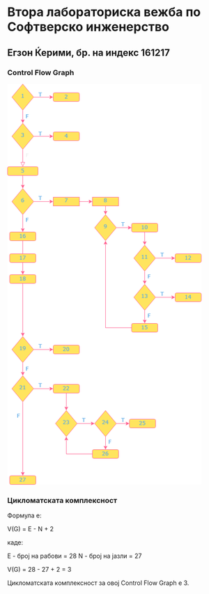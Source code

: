 # Втора лабораториска вежба по Софтверско инженерство

## Егзон Ќерими, бр. на индекс 161217

### Control Flow Graph

![Control Flow Graph](cfg161217.png)

### Цикломатската комплексност

Формула е:

V(G) = E - N + 2

каде:

E - број на рабови = 28
N - број на јазли = 27

V(G) = 28 - 27 + 2 = 3

Цикломатската комплексност за овој Control Flow Graph е 3.
